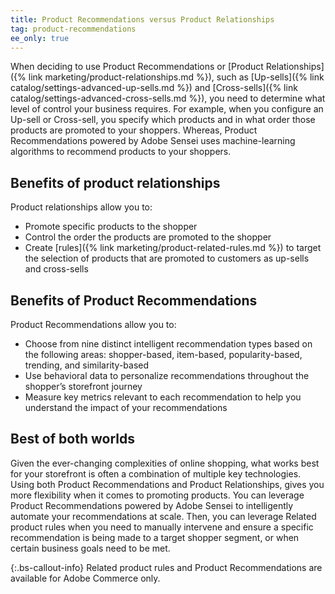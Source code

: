 ```yaml
---
title: Product Recommendations versus Product Relationships
tag: product-recommendations
ee_only: true
---
```


When deciding to use Product Recommendations or [Product Relationships]({% link marketing/product-relationships.md %}), such as [Up-sells]({% link catalog/settings-advanced-up-sells.md %}) and [Cross-sells]({% link catalog/settings-advanced-cross-sells.md %}), you need to determine what level of control your business requires. For example, when you configure an Up-sell or Cross-sell, you specify which products and in what order those products are promoted to your shoppers. Whereas, Product Recommendations powered by Adobe Sensei uses machine-learning algorithms to recommend products to your shoppers.

## Benefits of product relationships

Product relationships allow you to:

- Promote specific products to the shopper
- Control the order the products are promoted to the shopper
- Create [rules]({% link marketing/product-related-rules.md %}) to target the selection of products that are promoted to customers as up-sells and cross-sells

## Benefits of Product Recommendations

Product Recommendations allow you to:

- Choose from nine distinct intelligent recommendation types based on the following areas: shopper-based, item-based, popularity-based, trending, and similarity-based
- Use behavioral data to personalize recommendations throughout the shopper’s storefront journey
- Measure key metrics relevant to each recommendation to help you understand the impact of your recommendations

## Best of both worlds

Given the ever-changing complexities of online shopping, what works best for your storefront is often a combination of multiple key technologies. Using both Product Recommendations and Product Relationships, gives you more flexibility when it comes to promoting products. You can leverage Product Recommendations powered by Adobe Sensei to intelligently automate your recommendations at scale. Then, you can leverage Related product rules when you need to manually intervene and ensure a specific recommendation is being made to a target shopper segment, or when certain business goals need to be met.

{:.bs-callout-info}
Related product rules and Product Recommendations are available for Adobe Commerce only.
